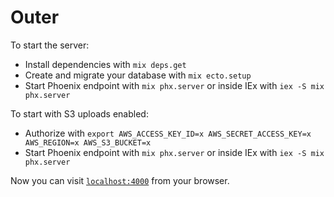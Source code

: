 # Outer

To start the server:

  * Install dependencies with `mix deps.get`
  * Create and migrate your database with `mix ecto.setup`
  * Start Phoenix endpoint with `mix phx.server` or inside IEx with `iex -S mix phx.server`

To start with S3 uploads enabled:

  * Authorize with `export AWS_ACCESS_KEY_ID=x AWS_SECRET_ACCESS_KEY=x AWS_REGION=x AWS_S3_BUCKET=x`
  * Start Phoenix endpoint with `mix phx.server` or inside IEx with `iex -S mix phx.server`

Now you can visit [`localhost:4000`](http://localhost:4000) from your browser.
